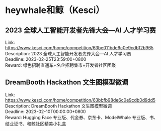 # heywhale和鲸（Kesci）



## 2023 全球人工智能开发者先锋大会—AI 人才学习赛

Link: https://www.kesci.com/home/competition/63be011bde6c0e9cdb12b965  
Description: 2023 全球人工智能开发者先锋大会—AI 人才学习赛  
Deadline: 2023-02-25T23:59:00+0800  
Reward: 绿色招聘直通车+名企招聘集市+开发者社区团聚  


## DreamBooth Hackathon 文生图模型微调

Link: https://www.kesci.com/home/competition/63bbfb98de6c0e9cdb0d9dd5  
Description: DreamBooth Hackathon 文生图模型微调  
Deadline: 2023-02-10T00:00:00+0800  
Reward: Hugging Face 专业版、代金券、京东卡、ModelWhale 专业版、书、结业证书、和鲸社区精美小礼盒  

